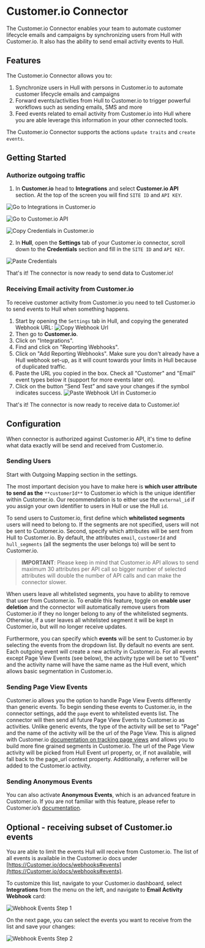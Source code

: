 # Customer.io Connector

The Customer.io Connector enables your team to automate customer lifecycle emails and campaigns by synchronizing users from Hull with Customer.io. 
It also has the ability to send email activity events to Hull.

## Features

The Customer.io Connector allows you to:

1. Synchronize users in Hull with persons in Customer.io to automate customer lifecycle emails and campaigns
2. Forward events/activities from Hull to Customer.io to trigger powerful workflows such as sending emails, SMS and more
3. Feed events related to email activity from Customer.io into Hull where you are able leverage this information in your other connected tools.

The Customer.io Connector supports the actions `update traits` and `create events`.

## Getting Started

### Authorize outgoing traffic

1. In **Customer.io** head to **Integrations** and select **Customer.io API** section. At the top of the screen you will find `SITE ID` and `API KEY`.

  ![Go to Integrations in Customer.io](./docs/credentials01.png)

  ![Go to Customer.io API](./docs/credentials02.png)

  ![Copy Credentials in Customer.io](./docs/credentials03.png)

2. In **Hull**, open the **Settings** tab of your Customer.io connector, scroll down to the **Credentials** section and fill in the `SITE ID` and `API KEY`.

  ![Paste Credentials](./docs/credentials04.png)


That's it! The connector is now ready to send data to Customer.io!


### Receiving Email activity from Customer.io

To receive customer activity from Customer.io you need to tell Customer.io to send events to Hull when something happens.

1. Start by opening the `Settings` tab in Hull, and copying the generated Webhook URL:
  ![Copy Webhook Url](./docs/webhook01.png)
2. Then go to **Customer.io**.
3. Click on "Integrations".
4. Find and click on "Reporting Webhooks".
5. Click on "Add Reporting Webhooks". Make sure you don't already have a Hull webhook set-up, as it will count towards your limits in Hull because of duplicated traffic.
5. Paste the URL you copied in the box. Check all "Customer" and "Email" event types below it (support for more events later on).
6. Click on the button “Send Test” and save your changes if the symbol indicates success.
  ![Paste Webhook Url in Customer.io](./docs/webhook03.png)


That's it! The connector is now ready to receive data to Customer.io!

## Configuration

When connector is authorized against Customer.io API, it's time to define what data exactly will be send and received from Customer.io.

### Sending Users

Start with Outgoing Mapping section in the settings.

The most important decision you have to make here is **which user attribute to send as the** `**customerId**` to Customer.io which is the unique identifier within Customer.io. Our recommendation is to either use the `external_id` if you assign your own identifier to users in Hull or use the Hull `id`.

To send users to Customer.io, first define which **whitelisted segments** users will need to belong to. If the segments are not specified, users will not be sent to Customer.io.
Second, specify which attributes will be sent from Hull to Customer.io. By default,
the attributes `email`, `customerId` and `hull_segments` (all the segments the user belongs to) will be sent to Customer.io.

> **IMPORTANT**: Please keep in mind that Customer.io API allows to send maximum 30 attributes per API call so bigger number of selected attributes will double the number of API calls and can make the connector slower.

When users leave all whitelisted segments, you have to ability to remove that user from Customer.io. To enable this feature, 
toggle on **enable user deletion** and the connector will automatically remove users from Customer.io if they no longer belong to any of the whitelisted segments. 
Otherwise, if a user leaves all whitelisted segment it will be kept in Customer.io, but will no longer receive updates.

Furthermore, you can specify which **events** will be sent to Customer.io by selecting the events from the dropdown list. By default no events are sent. 
Each outgoing event will create a new activity in Customer.io. For all events except Page View Events (see below), the activity type will be set to "Event" and the 
activity name will have the same name as the Hull event, which allows basic segmentation in Customer.io.

### Sending Page View Events

Customer.io allows you the option to handle Page View Events differently than generic events. 
To begin sending these events to Customer.io, in the connector settings, add the `page` event to whitelisted events list. The connector will then send all future Page View Events to Customer.io 
as activities. Unlike generic events, the type of the activity will be set to "Page" and the name of the activity will be the url of the Page View.
This is aligned with Customer.io [documentation on tracking page views](https://Customer.io/docs/pageviews) and allows you to build more fine grained segments in Customer.io.
The url of the Page View activity will be picked from Hull Event url property, or, if not available, will fall back to the page_url context property. Additionally, a referrer will be added to the Customer.io activity.


### Sending Anonymous Events

You can also activate **Anonymous Events**, which is an advanced feature in Customer.io. If you are not familiar with this feature, please refer to Customer.io’s [documentation](https://Customer.io/docs/anonymous-invite-emails).

## Optional - receiving subset of Customer.io events

You are able to limit the events Hull will receive from Customer.io. The list of all events is available in the Customer.io docs under [https://Customer.io/docs/webhooks#events](https://Customer.io/docs/webhooks#events).

To customize this list, navigate to your Customer.io dashboard, select **Integrations** from the menu on the left, and navigate to **Email Activity Webhook** card:

![Webhook Events Step 1](./docs/webhook02.png)

On the next page, you can select the events you want to receive from the list and save your changes:

![Webhook Events Step 2](./docs/webhook_events01.png)
